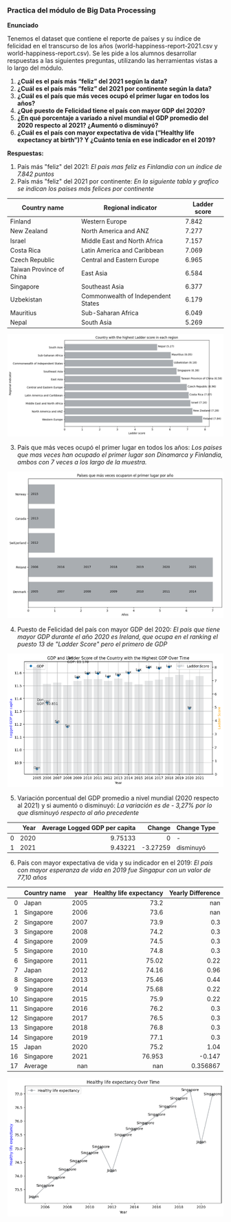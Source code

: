 
### Practica del módulo de Big Data Processing

**Enunciado**

Tenemos el dataset que contiene el reporte de países y su índice de felicidad en el transcurso de los años (world-happiness-report-2021.csv y world-happiness-report.csv). Se les pide a los alumnos desarrollar respuestas a las siguientes preguntas, utilizando las herramientas vistas a lo largo del módulo.

1. **¿Cuál es el país más “feliz” del 2021 según la data?**
2. **¿Cuál es el país más “feliz” del 2021 por continente según la data?**
3. **¿Cuál es el país que más veces ocupó el primer lugar en todos los años?**
4. **¿Qué puesto de Felicidad tiene el país con mayor GDP del 2020?**
5. **¿En qué porcentaje a variado a nivel mundial el GDP promedio del 2020 respecto al 2021? ¿Aumentó o disminuyó?**
6. **¿Cuál es el país con mayor expectativa de vida (“Healthy life expectancy at birth”)? Y ¿Cuánto tenía en ese indicador en el 2019?**

**Respuestas:**

1. País más "feliz" del 2021:
   *El pais mas feliz es Finlandia con un índice de  7.842 puntos*
3. País más "feliz" del 2021 por continente:
   *En la siguiente tabla y grafico se indican los paises más felices por continente*
   
| Country name           | Regional indicator             | Ladder score |
|------------------------|--------------------------------|--------------|
| Finland                | Western Europe                 | 7.842        |
| New Zealand            | North America and ANZ          | 7.277        |
| Israel                 | Middle East and North Africa   | 7.157        |
| Costa Rica             | Latin America and Caribbean    | 7.069        |
| Czech Republic         | Central and Eastern Europe     | 6.965        |
| Taiwan Province of China| East Asia                      | 6.584        |
| Singapore              | Southeast Asia                 | 6.377        |
| Uzbekistan             | Commonwealth of Independent States | 6.179     |
| Mauritius              | Sub-Saharan Africa             | 6.049        |
| Nepal                  | South Asia                     | 5.269        |


![Tabla Ejercicio 2](https://github.com/FLD1990/BigDataProcessingKc/raw/main/Tablas/Tabla%20Ejercicio%202.png)


3. País que más veces ocupó el primer lugar en todos los años:
   *Los paises que mas veces han ocupado el primer lugar son Dinamarca y Finlandia, ambos con 7 veces a los largo de la muestra.*

![Tabla Ejercicio 3](https://github.com/FLD1990/BigDataProcessingKc/raw/main/Tablas/Tabla%20ejercicio%203.png)

   
4. Puesto de Felicidad del país con mayor GDP del 2020:
 *El pais que tiene mayor GDP durante el año 2020 es Ireland, que ocupa en el ranking el puesto 13 de "Ladder Score" pero el primero de GDP*

![Tabla Ejercicio 4](https://github.com/FLD1990/BigDataProcessingKc/blob/main/Tablas/Tabla%20ejercicio%204.png)

5. Variación porcentual del GDP promedio a nivel mundial (2020 respecto al 2021) y si aumentó o disminuyó:
  *La variación es de - 3,27% por lo que disminuyó respecto al año precedente*

|    |   Year |   Average Logged GDP per capita |   Change | Change Type   |
|---:|-------:|--------------------------------:|---------:|:--------------|
|  0 |   2020 |                         9.75133 |  0       | -             |
|  1 |   2021 |                         9.43221 | -3.27259 | disminuyó     |

   
6. País con mayor expectativa de vida y su indicador en el 2019:
    *El país con mayor esperanza de vida en 2019 fue Singapur con un valor de 77,10 años*

|    | Country name   |   year |   Healthy life expectancy |   Yearly Difference |
|---:|:---------------|-------:|--------------------------:|--------------------:|
|  0 | Japan          |   2005 |                    73.2   |          nan        |
|  1 | Singapore      |   2006 |                    73.6   |          nan        |
|  2 | Singapore      |   2007 |                    73.9   |            0.3      |
|  3 | Singapore      |   2008 |                    74.2   |            0.3      |
|  4 | Singapore      |   2009 |                    74.5   |            0.3      |
|  5 | Singapore      |   2010 |                    74.8   |            0.3      |
|  6 | Singapore      |   2011 |                    75.02  |            0.22     |
|  7 | Japan          |   2012 |                    74.16  |            0.96     |
|  8 | Singapore      |   2013 |                    75.46  |            0.44     |
|  9 | Singapore      |   2014 |                    75.68  |            0.22     |
| 10 | Singapore      |   2015 |                    75.9   |            0.22     |
| 11 | Singapore      |   2016 |                    76.2   |            0.3      |
| 12 | Singapore      |   2017 |                    76.5   |            0.3      |
| 13 | Singapore      |   2018 |                    76.8   |            0.3      |
| 14 | Singapore      |   2019 |                    77.1   |            0.3      |
| 15 | Japan          |   2020 |                    75.2   |            1.04     |
| 16 | Singapore      |   2021 |                    76.953 |           -0.147    |
| 17 | Average        |    nan |                   nan     |            0.356867 |


![Tabla Ejercicio 6](https://github.com/FLD1990/BigDataProcessingKc/blob/main/Tablas/Tabla%20Ejercicio%206.png)
